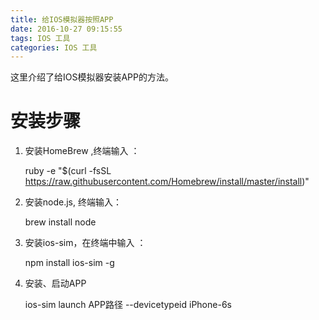 ```yaml
---
title: 给IOS模拟器按照APP
date: 2016-10-27 09:15:55
tags: IOS 工具
categories: IOS 工具
---
```


这里介绍了给IOS模拟器安装APP的方法。

<!--more-->
# 安装步骤

1. 安装HomeBrew ,终端输入 ：

	ruby -e "$(curl -fsSL https://raw.githubusercontent.com/Homebrew/install/master/install)"
  
2. 安装node.js, 终端输入：

   brew install node

3. 安装ios-sim，在终端中输入 ：

	 npm install ios-sim -g
	 
4. 安装、启动APP

	ios-sim launch APP路径 --devicetypeid iPhone-6s
	 
	 
	 
